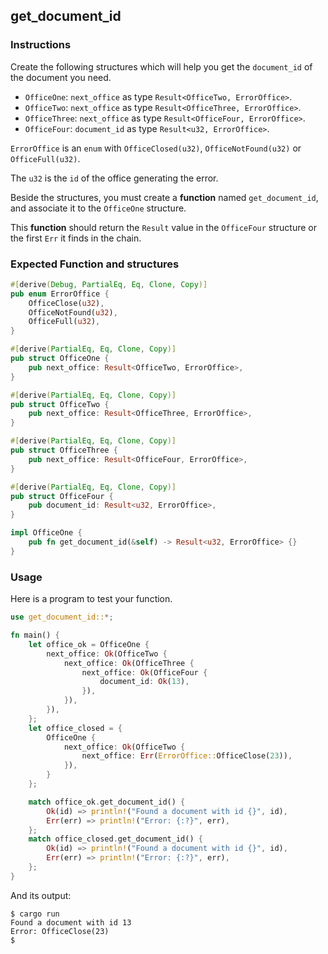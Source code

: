 ## get_document_id

### Instructions

Create the following structures which will help you get the `document_id` of the document you need.

- `OfficeOne`: `next_office` as type `Result<OfficeTwo, ErrorOffice>`.
- `OfficeTwo`: `next_office` as type `Result<OfficeThree, ErrorOffice>`.
- `OfficeThree`: `next_office` as type `Result<OfficeFour, ErrorOffice>`.
- `OfficeFour`: `document_id` as type `Result<u32, ErrorOffice>`.

`ErrorOffice` is an `enum` with `OfficeClosed(u32)`, `OfficeNotFound(u32)` or `OfficeFull(u32)`.

The `u32` is the `id` of the office generating the error.

Beside the structures, you must create a **function** named `get_document_id`, and associate it to the `OfficeOne` structure.

This **function** should return the `Result` value in the `OfficeFour` structure or the first `Err` it finds in the chain.

### Expected Function and structures

```rust
#[derive(Debug, PartialEq, Eq, Clone, Copy)]
pub enum ErrorOffice {
    OfficeClose(u32),
    OfficeNotFound(u32),
    OfficeFull(u32),
}

#[derive(PartialEq, Eq, Clone, Copy)]
pub struct OfficeOne {
    pub next_office: Result<OfficeTwo, ErrorOffice>,
}

#[derive(PartialEq, Eq, Clone, Copy)]
pub struct OfficeTwo {
    pub next_office: Result<OfficeThree, ErrorOffice>,
}

#[derive(PartialEq, Eq, Clone, Copy)]
pub struct OfficeThree {
    pub next_office: Result<OfficeFour, ErrorOffice>,
}

#[derive(PartialEq, Eq, Clone, Copy)]
pub struct OfficeFour {
    pub document_id: Result<u32, ErrorOffice>,
}

impl OfficeOne {
    pub fn get_document_id(&self) -> Result<u32, ErrorOffice> {}
}
```

### Usage

Here is a program to test your function.

```rust
use get_document_id::*;

fn main() {
    let office_ok = OfficeOne {
        next_office: Ok(OfficeTwo {
            next_office: Ok(OfficeThree {
                next_office: Ok(OfficeFour {
                    document_id: Ok(13),
                }),
            }),
        }),
    };
    let office_closed = {
        OfficeOne {
            next_office: Ok(OfficeTwo {
                next_office: Err(ErrorOffice::OfficeClose(23)),
            }),
        }
    };

    match office_ok.get_document_id() {
        Ok(id) => println!("Found a document with id {}", id),
        Err(err) => println!("Error: {:?}", err),
    };
    match office_closed.get_document_id() {
        Ok(id) => println!("Found a document with id {}", id),
        Err(err) => println!("Error: {:?}", err),
    };
}

```

And its output:

```console
$ cargo run
Found a document with id 13
Error: OfficeClose(23)
$
```
